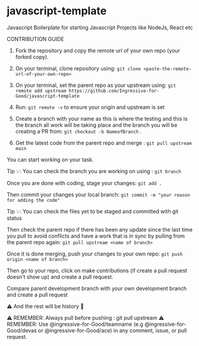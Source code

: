 # javascript-template
Javascript Boilerplate for starting Javascript Projects like NodeJs, React etc


CONTRIBUTION GUIDE

1. Fork the repository and copy the remote url of your own repo (your forked copy).

2. On your terminal, clone repository using: `git clone <paste-the-remote-url-of-your-own-repo>`

3. On your terminal, set the parent repo as your upstream using: `git remote add upstream https://github.com/Ingressive-for-Good/javascript-template`

4. Run: `git remote -v` to ensure your origin and upstream is set

5. Create a branch with your name as this is where the testing and this is the branch all work will be taking place and the branch you will be creating a PR from: `git checkout -b NameofBranch` .

6. Get the latest code from the parent repo and merge : `git pull upstream main`

You can start working on your task.

Tip 💡: You can check the branch you are working on using : `git branch`

Once you are done with coding, stage your changes: `git add .`

Then commit your changes your local branch: `git commit -m "your reason for adding the code"`

Tip 💡: You can check the files yet to be staged and committed with git status

Then check the parent repo if there has been any update since the last time you pull to avoid conflicts and have a work that is in sync by pulling from the parent repo again: `git pull upstream <name of branch>`

Once it is done merging, push your changes to your own repo: `git push origin <name of branch>`

Then go to your repo, click on make contributions (if create a pull request doesn't show up) and create a pull request.

Compare parent development branch with your own development branch and create a pull request

⚠️ And the rest will be history 🙂

⚠️ REMEMBER: Always pull before pushing : git pull upstream <name of branch>
 ⚠️ REMEMBER: Use @ingressive-for-Good/teamname (e.g @ingressive-for-Good/devas or @ingressive-for-Good/ace) in any comment, issue, or pull request.


